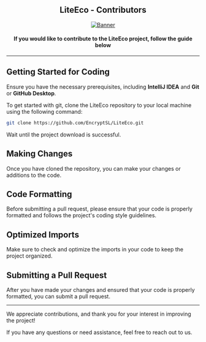 <div align=center>

## LiteEco - Contributors

[![Banner]](https://github.com/EncryptSL/LiteEco)

#### If you would like to contribute to the LiteEco project, follow the guide below
</div>

---

## Getting Started for Coding

Ensure you have the necessary prerequisites, including **IntelliJ IDEA** and **Git** or **GitHub Desktop**.

To get started with git, clone the LiteEco repository to your local machine using the following command:

```bash
git clone https://github.com/EncryptSL/LiteEco.git
```

Wait until the project download is successful.

## Making Changes

Once you have cloned the repository, you can make your changes or additions to the code.

## Code Formatting

Before submitting a pull request, please ensure that your code is properly formatted and follows the project's coding style guidelines.

## Optimized Imports

Make sure to check and optimize the imports in your code to keep the project organized.

## Submitting a Pull Request

After you have made your changes and ensured that your code is properly formatted, you can submit a pull request.

---

We appreciate contributions, and thank you for your interest in improving the project!

If you have any questions or need assistance, feel free to reach out to us.

[Banner]: https://i.ibb.co/gvpv3CX/LiteEco.jpg
